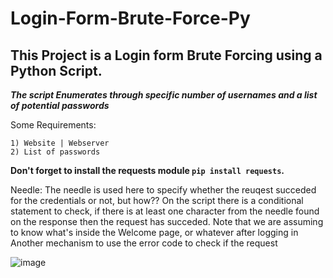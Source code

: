 # Login-Form-Brute-Force-Py

## This Project is a Login form Brute Forcing using a Python Script.

***The script Enumerates through specific number of usernames and a list of potential passwords***


Some Requirements:
```
1) Website | Webserver 
2) List of passwords
```


**Don't forget to install the requests module `pip install requests`.**

Needle:
 The needle is used here to specify whether the reuqest succeded for the credentials or not, but how??
 On the script there is a conditional statement to check, if there is at least one character from the needle found on the response then the request has succeded.
 Note that we are assuming to know what's inside the Welcome page, or whatever after logging in
 Another mechanism to use the error code to check if the request


![image](https://github.com/AwsGhanem/Login-Form-Brute-Force-Py/assets/123994471/0f3f1ea1-12e1-43fb-8d91-20ef765ebf12)
